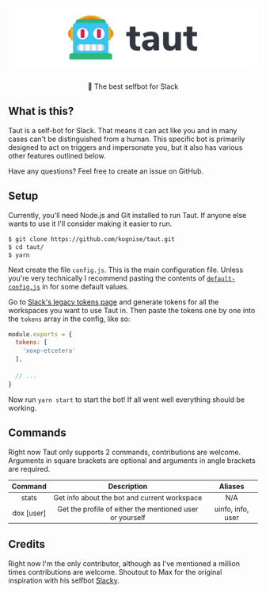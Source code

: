 <div align='center'>
  <h1><img src='readme-banner.png' alt='Taut'></h1>
  <p>🤖 The best selfbot for Slack</p>
</div>

## What is this?

Taut is a self-bot for Slack. That means it can act like you and in many cases can't be distinguished from a human. This specific bot is primarily designed to act on triggers and impersonate you, but it also has various other features outlined below.

Have any questions? Feel free to create an issue on GitHub.

## Setup

Currently, you'll need Node.js and Git installed to run Taut. If anyone else wants to use it I'll consider making it easier to run.

```
$ git clone https://github.com/kognise/taut.git
$ cd taut/
$ yarn
```

Next create the file `config.js`. This is the main configuration file. Unless you're very technically I recommend pasting the contents of [`default-config.js`](https://github.com/kognise/taut/blob/master/default-config.js) in for some default values.

Go to [Slack's legacy tokens page](https://api.slack.com/custom-integrations/legacy-tokens) and generate tokens for all the workspaces you want to use Taut in. Then paste the tokens one by one into the `tokens` array in the config, like so:

```js
module.exports = {
  tokens: [
    'xoxp-etcetera'
  ],

  // ...
}
```

Now run `yarn start` to start the bot! If all went well everything should be working.

## Commands

Right now Taut only supports 2 commands, contributions are welcome. Arguments in square brackets are optional and arguments in angle brackets are required.

| Command    | Description                                              | Aliases           |
| :--------: | :------------------------------------------------------: | :---------------: |
| stats      | Get info about the bot and current workspace             | N/A               |
| dox [user] | Get the profile of either the mentioned user or yourself | uinfo, info, user |

## Credits

Right now I'm the only contributor, although as I've mentioned a million times contributions are welcome. Shoutout to Max for the original inspiration with his selfbot [Slacky](https://github.com/M4cs/Slacky).